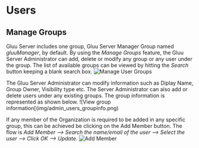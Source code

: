 # Users

## Manage Groups

Gluu Server includes one group, Gluu Server Manager Group named *gluuManager*, by default. By using the *Manage Groups* feature, the Gluu Server Administrator can add, delete or modify any group or any user under the group. The list of available groups can be viewed by hitting the _Search_ button keeping a blank search box.
![Manage User Groups](img/admin_users_managegroups.png)

The Gluu Server Administrator can modify information such as Diplay Name, Group Owner, Visibility type etc. The Server Administrator can also add or delete users under any existing groups. The group information is represented as shown below.
![View group information[(img/admin_users_groupinfo.png)

If any member of the Organization is required to be added in any specific group, this can be achieved be clicking on the Add Member button. The flow is _Add Member --> Search the name/email of the user --> Select the user --> Click OK --> Update._
![Add Member](img/admin_users_addmember.png)
